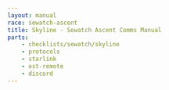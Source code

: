```yaml
---
layout: manual
race: sewatch-ascent
title: Skyline - Sewatch Ascent Comms Manual
parts:
    - checklists/sewatch/skyline
    - protocols
    - starlink
    - ost-remote
    - discord
---
```

